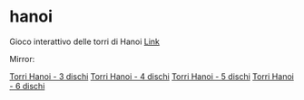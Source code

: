 # hanoi
Gioco interattivo delle torri di Hanoi
[Link](https://salvatorecapolupo.github.io/hanoi/)

Mirror: 

[Torri Hanoi - 3 dischi](https://trovalost.it/tool/torri-di-hanoi/)
[Torri Hanoi - 4 dischi](https://trovalost.it/tool/torri-di-hanoi-4-dischi/)
[Torri Hanoi - 5 dischi](https://trovalost.it/tool/torri-di-hanoi-5-dischi/)
[Torri Hanoi - 6 dischi](https://trovalost.it/tool/torri-di-hanoi-6-dischi/)

